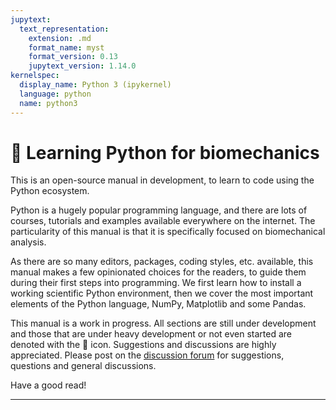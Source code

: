 ```yaml
---
jupytext:
  text_representation:
    extension: .md
    format_name: myst
    format_version: 0.13
    jupytext_version: 1.14.0
kernelspec:
  display_name: Python 3 (ipykernel)
  language: python
  name: python3
---
```


# 🚧 Learning Python for biomechanics

This is an open-source manual in development, to learn to code using the Python ecosystem.

Python is a hugely popular programming language, and there are lots of courses, tutorials and examples available everywhere on the internet. The particularity of this manual is that it is specifically focused on biomechanical analysis.

As there are so many editors, packages, coding styles, etc. available, this manual makes a few opinionated choices for the readers, to guide them during their first steps into programming. We first learn how to install a working scientific Python environment, then we cover the most important elements of the Python language, NumPy, Matplotlib and some Pandas.

This manual is a work in progress. All sections are still under development and those that are under heavy development or not even started are denoted with the 🚧 icon. Suggestions and discussions are highly appreciated. Please post on the [discussion forum](https://github.com/felixchenier/kineticstoolkit/discussions) for suggestions, questions and general discussions.

Have a good read!

---------------------------------


```{tableofcontents}
```
